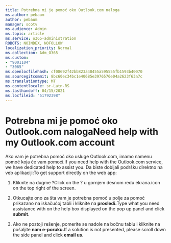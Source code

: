 ```yaml
---
title: Potrebna mi je pomoć oko Outlook.com naloga
ms.author: pebaum
author: pebaum
manager: scotv
ms.audience: Admin
ms.topic: article
ms.service: o365-administration
ROBOTS: NOINDEX, NOFOLLOW
localization_priority: Normal
ms.collection: Adm_O365
ms.custom:
- "9001104"
- "3065"
ms.openlocfilehash: cf08692f42bb823a48455a595555fb1593b40070
ms.sourcegitcommit: 8bc60ec34bc1e40685e3976576e04a2623f63a7c
ms.translationtype: MT
ms.contentlocale: sr-Latn-RS
ms.lasthandoff: 04/15/2021
ms.locfileid: "51792398"
---
```

# <a name="need-help-with-my-outlookcom-account"></a><span data-ttu-id="64c68-102">Potrebna mi je pomoć oko Outlook.com naloga</span><span class="sxs-lookup"><span data-stu-id="64c68-102">Need help with my Outlook.com account</span></span>

<span data-ttu-id="64c68-103">Ako vam je potrebna pomoć oko usluge Outlook.com, imamo namenu pomoć koja će vam pomoći.</span><span class="sxs-lookup"><span data-stu-id="64c68-103">If you need help with the Outlook.com service, we have dedicated help to assist you.</span></span> <span data-ttu-id="64c68-104">Da biste dobijali podršku direktno na veb aplikaciji:</span><span class="sxs-lookup"><span data-stu-id="64c68-104">To get support directly on the web app:</span></span> 

1. <span data-ttu-id="64c68-105">Kliknite na dugme ?</span><span class="sxs-lookup"><span data-stu-id="64c68-105">Click on the ?</span></span> <span data-ttu-id="64c68-106">u gornjem desnom redu ekrana.</span><span class="sxs-lookup"><span data-stu-id="64c68-106">icon on the top right of the screen.</span></span> 

2. <span data-ttu-id="64c68-107">Otkucajte ono za šta vam je potrebna pomoć u polje za pomoć prikazano na iskačućoj tabli i kliknite na **prosledi.**</span><span class="sxs-lookup"><span data-stu-id="64c68-107">Type what you need assistance with on the help box displayed on the pop up panel and click **submit**.</span></span> 

3. <span data-ttu-id="64c68-108">Ako ne postoji rešenje, pomerite se nadole na bočnu tablu i kliknite na pošaljite **nam e-poruku.**</span><span class="sxs-lookup"><span data-stu-id="64c68-108">If a solution is not presented, please scroll down the side panel and click **email us**.</span></span>
